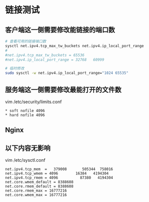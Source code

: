 # 链接测试

## 客户端这一侧需要修改能链接的端口数

```bash
# 查看可用的链接端口数
sysctl net.ipv4.tcp_max_tw_buckets net.ipv4.ip_local_port_range
#
#net.ipv4.tcp_max_tw_buckets = 65536
#net.ipv4.ip_local_port_range = 32768	60999

# 临时修改
sudo sysctl -w net.ipv4.ip_local_port_range="1024 65535"
```

## 服务端这一侧需要修改最能打开的文件数

vim /etc/security/limits.conf
```
* soft nofile 4096
* hard nofile 4096
```

## Nginx


## 以下内容无影响 

vim /etc/sysctl.conf

```
net.ipv4.tcp_mem  =   379008       505344  758016
net.ipv4.tcp_wmem = 4096        16384   4194304
net.ipv4.tcp_rmem = 4096          87380   4194304
net.core.wmem_default = 8388608
net.core.rmem_default = 8388608
net.core.rmem_max = 16777216
net.core.wmem_max = 16777216
```
